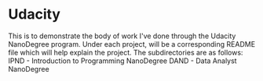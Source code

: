 # Udacity
This is to demonstrate the body of work I've done through the Udacity NanoDegree program. Under each project, will be a 
corresponding README file which will help explain the project.
The subdirectories are as follows:
IPND - Introduction to Programming NanoDegree
DAND - Data Analyst NanoDegree
